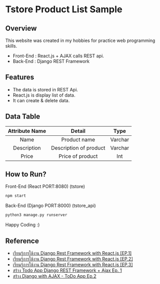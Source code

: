 # Tstore Product List Sample

## Overview
This website was created in my hobbies for practice web programming skills.
* Front-End : React.js + AJAX calls REST api.
* Back-End : Django REST Framework

## Features
* The data is stored in REST Api.
* React.js is display list of data.
* It can create & delete data.

## Data Table
| Attribute Name   |      Detail      |  Type |
|:----------:|:-------------:|:------:|
| Name |  Product name | Varchar |
| Description |    Description of product   |   Varchar |
| Price | Price of product |    Int |

## How to Run?
Front-End (React PORT:8080) (tstore)
```sh
npm start
```
Back-End (Django PORT:8000) (tstore_api)
```sh
python3 manage.py runserver
```
Happy Coding :)

## Reference
* [เรียนรู้การใช้งาน Django Rest Framework with React.js [EP.1]](https://stackpython.co/tutorial/django-rest-framework-with-reactjs-ep1)
* [เรียนรู้การใช้งาน Django Rest Framework with React.js [EP.2]](https://stackpython.co/tutorial/django-rest-framework-with-reactjs-ep2)
* [เรียนรู้การใช้งาน Django Rest Framework with React.js [EP.3]](https://stackpython.co/tutorial/django-rest-framework-with-reactjs-ep3)
* [สร้าง Todo App Django REST Framework + Ajax Ep. 1](https://stackpython.co/tutorial/todo-app-django-rest-framework-ajax-ep-1)
* [สร้าง Django with AJAX - ToDo App Ep.2](https://stackpython.co/tutorial/django-with-ajax-todo-app-ep2)



